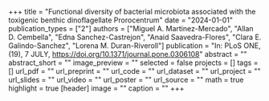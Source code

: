 +++
title = "Functional diversity of bacterial microbiota associated with the toxigenic benthic dinoflagellate Prorocentrum"
date = "2024-01-01"
publication_types = ["2"]
authors = ["Miguel A. Martinez-Mercado", "Allan D. Cembella", "Edna Sanchez-Castrejon", "Anaid Saavedra-Flores", "Clara E. Galindo-Sanchez", "Lorena M. Duran-Riveroll"]
publication = "In: PLoS ONE, (19), 7 JULY, https://doi.org/10.1371/journal.pone.0306108"
abstract = ""
abstract_short = ""
image_preview = ""
selected = false
projects = []
tags = []
url_pdf = ""
url_preprint = ""
url_code = ""
url_dataset = ""
url_project = ""
url_slides = ""
url_video = ""
url_poster = ""
url_source = ""
math = true
highlight = true
[header]
image = ""
caption = ""
+++
